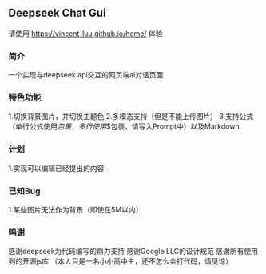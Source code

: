 ## Deepseek Chat Gui
请使用 https://vincent-luu.github.io/home/ 体验
### 简介
一个实现与deepseek api交互的网页端ai对话页面
### 特色功能
1.切换背景图片，并切换主题色
2.多模态支持（但是不能上传图片）
3.支持公式（单行公式使用$包裹，多行使用$$包裹，请写入Prompt中）以及Markdown
### 计划
1.实现可以编辑已经提出的内容
### 已知Bug
1.某些图片无法作为背景（即使在5M以内）
### 鸣谢
感谢deepseek为代码编写的鼎力支持
感谢Google LLC的设计规范
感谢所有使用到的开源js库
（本人只是一名小小高中生，还不怎么会打代码，请见谅）


